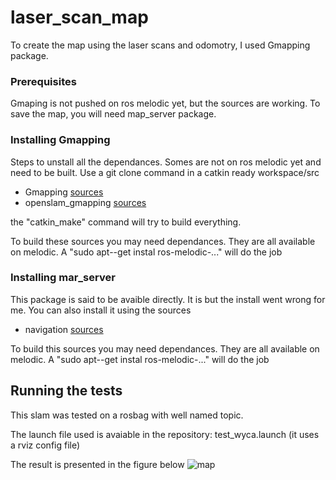 # laser_scan_map

To create the map using the laser scans and odomotry, I used Gmapping package.

### Prerequisites
Gmaping is not pushed on ros melodic yet, but the sources are working.
To save the map, you will need map_server package.

### Installing Gmapping
Steps to unstall all the dependances.
Somes are not on ros melodic yet and need to be built.
Use a git clone command in a catkin ready workspace/src 

* Gmapping [sources](https://github.com/ros-perception/openslam_gmapping)
* openslam_gmapping [sources](https://github.com/ros-perception/openslam_gmapping)

the "catkin_make" command will try to build everything.

To build these sources you may need dependances. They are all available on melodic. 
A "sudo apt--get instal ros-melodic-..." will do the job

### Installing mar_server
This package is said to be avaible directly. It is but the install went wrong for me.
You can also install it using the sources

* navigation [sources](https://github.com/ros-planning/navigation)

To build this sources you may need dependances. They are all available on melodic. 
A "sudo apt--get instal ros-melodic-..." will do the job

## Running the tests
This slam was tested on a rosbag with well named topic.

The launch file used is avaiable in the repository: test_wyca.launch
(it uses a rviz config file)

The result is presented in the figure below
![map](https://github.com/Renaudeau82/laser_scan_map/map_wyca.png)
